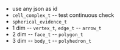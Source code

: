 - use any json as id
- `cell_complex_t` -- test continuous check
- `spherical_evidence_t`
- 1 dim -- `vertex_t`, `edge_t` -- `arrow_t`
- 2 dim -- `face_t` -- `polygon_t`
- 3 dim -- `body_t` -- `polyhedron_t`
